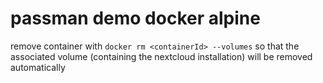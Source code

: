 passman demo docker alpine
===

remove container with `docker rm <containerId> --volumes` so that the associated volume (containing the nextcloud installation) will be removed automatically
